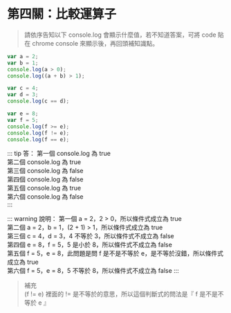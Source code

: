 # 第四關：比較運算子

> 請依序告知以下 console.log 會顯示什麼值，若不知道答案，可將 code 貼在 chrome console 來顯示後，再回頭補知識點。

``` js
var a = 2;
var b = 1;
console.log(a > 0); 
console.log((a + b) > 1);

var c = 4;
var d = 3;
console.log(c == d);

var e = 8;
var f = 5;
console.log(f >= e);
console.log(f != e);
console.log(f == e);
```

::: tip 答：
第一個 console.log 為 true<br />
第二個 console.log 為 true<br />
第三個 console.log 為 false<br />
第四個 console.log 為 false<br />
第五個 console.log 為 true<br />
第六個 console.log 為 false<br />
:::

::: warning 說明：
第一個 a = 2，2 > 0，所以條件式成立為 true<br />
第二個 a = 2，b = 1，(2 + 1) > 1，所以條件式成立為 true<br />
第三個 c = 4，d = 3，4 不等於 3，所以條件式不成立為 false<br />
第四個 e = 8，f = 5，5 是小於 8，所以條件式不成立為 false<br />
第五個 f = 5，e = 8，此問題是問 f 是不是不等於 e，是不等於沒錯，所以條件式成立為 true<br />
第六個 f = 5，e = 8，5 不等於 8，所以條件式不成立為 false
:::

> 補充<br />
> (f != e) 裡面的 != 是不等於的意思，所以這個判斷式的問法是『 f 是不是不等於 e 』
